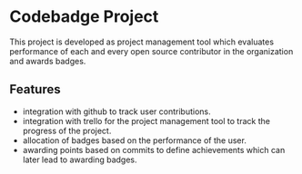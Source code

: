 # Codebadge Project
This project is developed as project management tool which evaluates performance of each and every open source contributor in the organization and awards badges.

## Features
* integration with github to track user contributions.
* integration with trello for the project management tool to track the progress of the project.
* allocation of badges based on the performance of the user.
* awarding points based on commits to define achievements which can later lead to awarding badges.